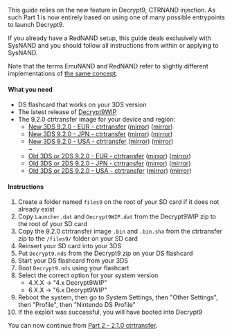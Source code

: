 This guide relies on the new feature in Decrypt9, CTRNAND injection. As such Part 1 is now entirely based on using one of many possible entrypoints to launch Decrypt9.

If you already have a RedNAND setup, this guide deals exclusively with SysNAND and you should follow all instructions from within or applying to SysNAND.

Note that the terms EmuNAND and RedNAND refer to slightly different implementations of [the same concept](http://3dbrew.org/wiki/NAND_Redirection).

#### What you need

* DS flashcard that works on your 3DS version
* The latest release of [Decrypt9WIP](https://github.com/d0k3/Decrypt9WIP/releases/)
* The 9.2.0 ctrtransfer image for your device and region:
  +    <a href="https://plailect.github.io/Guide/9.2.0-20E_ctrtransfer_n3DS.torrent" target="_blank">New 3DS 9.2.0 - EUR - ctrtransfer</a> ([mirror](https://mega.nz/#!EwFk3SQC!PtYIuwMFtQmfXL4JpfW7Zx4_nz4rP1DamTHQhTOZ9vg)) ([mirror](https://drive.google.com/open?id=0BzPfvjeuhqoDNXQ2WFBZTDU1TEE))  
  +    <a href="https://plailect.github.io/Guide/9.2.0-20J_ctrtransfer_n3DS.torrent" target="_blank">New 3DS 9.2.0 - JPN - ctrtransfer</a> ([mirror](https://mega.nz/#!lkcWmZAK!ZbhsFHh2o1IWofgLX4KdzlwtEXK19cZGpeNQ1YUo2D0)) ([mirror](https://drive.google.com/open?id=0BzPfvjeuhqoDWURyZ1B3d19YSlU))    
  +    <a href="https://plailect.github.io/Guide/9.2.0-20U_ctrtransfer_n3DS.torrent" target="_blank">New 3DS 9.2.0 - USA - ctrtransfer</a> ([mirror](https://mega.nz/#!98lh2KKK!j6sqDT6ldPKb5J1C6Cu3OtSlPakGy6Jc_YNGdCtaJys)) ([mirror](https://drive.google.com/open?id=0BzPfvjeuhqoDaWV1TFEta1RtaFU))    
~
  +    <a href="https://plailect.github.io/Guide/9.2.0-20E_ctrtransfer_o3ds.torrent" target="_blank">Old 3DS or 2DS 9.2.0 - EUR - ctrtransfer</a> ([mirror](https://mega.nz/#!4tkg0YaR!zBPFwZnqbsQb6oYTToZhyq_XOSAYu4VPtfIdX-KyLZY)) ([mirror](https://drive.google.com/open?id=0BzPfvjeuhqoDTWh6M1lVMTRlQVU))    
  +    <a href="https://plailect.github.io/Guide/9.2.0-20J_ctrtransfer_o3ds.torrent" target="_blank">Old 3DS or 2DS 9.2.0 - JPN - ctrtransfer</a> ([mirror](https://mega.nz/#!Y49n2KBD!Y15682PF3gI_IQybhYDsTGtkFqj6HVhHzM_YovaNG20)) ([mirror](https://drive.google.com/open?id=0BzPfvjeuhqoDa20zSUtleUNNcXM))    
  +    <a href="https://plailect.github.io/Guide/9.2.0-20U_ctrtransfer_o3ds.torrent" target="_blank">Old 3DS or 2DS 9.2.0 - USA - ctrtransfer</a> ([mirror](https://mega.nz/#!55kE0DyS!eazLeGCoktm-N6t_uE3y_okjMKcoL740HEIexOHKF-w)) ([mirror](https://drive.google.com/open?id=0BzPfvjeuhqoDVlJEU2tnNW5SOHc))

#### Instructions

1. Create a folder named `files9` on the root of your SD card if it does not already exist
2. Copy `Launcher.dat` and `Decrypt9WIP.dat` from the Decrypt9WIP zip to the root of your SD card
3. Copy the 9.2.0 ctrtransfer image `.bin` and `.bin.sha` from the ctrtransfer zip to the `/files9/` folder on your SD card
4. Reinsert your SD card into your 3DS
5. Put `Decrypt9.nds` from the Decrypt9 zip on your DS flashcard
6. Start your DS flashcard from your 3DS
7. Boot `Decrypt9.nds` using your flashcart
8. Select the correct option for your system version
    + 4.X.X -> "4.x Decrypt9WIP"
    + 6.X.X -> "6.x Decrypt9WIP"
9. Reboot the system, then go to System Settings, then "Other Settings", then "Profile", then "Nintendo DS Profile"
10. If the exploit was successful, you will have booted into Decrypt9

You can now continue from [Part 2 - 2.1.0 ctrtransfer](https://github.com/Plailect/Guide/wiki/Part-2-(2.1.0-ctrtransfer)).
